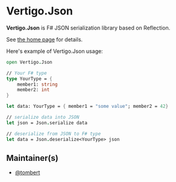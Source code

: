 # Vertigo.Json

**Vertigo.Json** is F# JSON serialization library based on Reflection.

See [the home page](http://jet.github.io/Vertigo.Json) for details.

Here's example of Vertigo.Json usage:

```fsharp
open Vertigo.Json

// Your F# type
type YourType = {
	member1: string
	member2: int
}

let data: YourType = { member1 = "some value"; member2 = 42}

// serialize data into JSON
let json = Json.serialize data

// deserialize from JSON to F# type
let data = Json.deserialize<YourType> json
```

## Maintainer(s)

- [@tombert](https://github.com/tombert)
